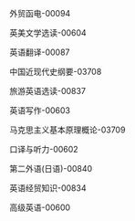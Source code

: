 外贸函电-00094      

英美文学选读-00604   

英语翻译-00087

中国近现代史纲要-03708   

旅游英语选读-00837      

英语写作-00603       

马克思主义基本原理概论-03709

口译与听力-00602        

第二外语(日语)-00840   

英语经贸知识-00834  

高级英语-00600


